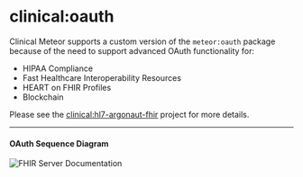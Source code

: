 # clinical:oauth  

Clinical Meteor supports a custom version of the `meteor:oauth` package because of the need to support advanced OAuth functionality for:  

- HIPAA Compliance  
- Fast Healthcare Interoperability Resources  
- HEART on FHIR Profiles  
- Blockchain  

Please see the [clinical:hl7-argonaut-fhir](https://github.com/clinical-meteor/hl7-argonaut-fhir) project for more details.  


-----------------------------------------------
#### OAuth Sequence Diagram  

![FHIR Server Documentation](https://raw.githubusercontent.com/prime-8-consulting/meteor-oauth2/master/documentation/OAuthWebSequenceWithConfig.png)  

